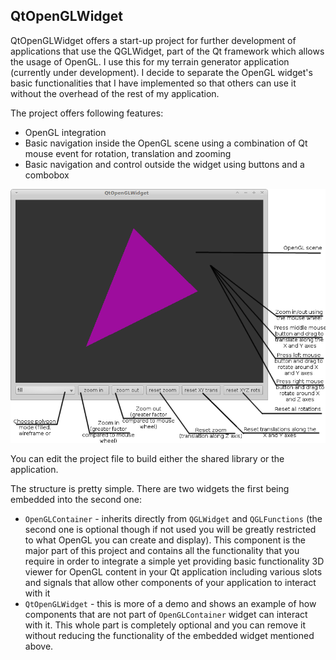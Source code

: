 ## QtOpenGLWidget ##

QtOpenGLWidget offers a start-up project for further development of 
applications that use the QGLWidget, part of the Qt framework which 
allows the usage of OpenGL. I use this for my terrain generator 
application (currently under development). I decide to separate 
the OpenGL widget's basic functionalities that I have implemented 
so that others can use it without the overhead of the rest of my 
application.

The project offers following features:

* OpenGL integration
* Basic navigation inside the OpenGL scene using a combination of 
Qt mouse event for rotation, translation and zooming
* Basic navigation and control outside the widget using buttons and 
a combobox

![Screenshot](qtopenglwidget.png "QtOpenGLWidget description")

You can edit the project file to build either the shared library or 
the application.

The structure is pretty simple. There are two widgets the first being 
embedded into the second one:

* `OpenGLContainer` - inherits directly from `QGLWidget` and `QGLFunctions` 
(the second one is optional though if not used you will be greatly 
restricted to what OpenGL you can create and display). This component 
is the major part of this project and contains all the functionality 
that you require in order to integrate a simple yet providing basic 
functionality 3D viewer for OpenGL content in your Qt application 
including various slots and signals that allow other components of 
your application to interact with it
* `QtOpenGLWidget` - this is more of a demo and shows an example of 
how components that are not part of `OpenGLContainer` widget can 
interact with it. This whole part is completely optional and you can 
remove it without reducing the functionality of the embedded widget 
mentioned above.

